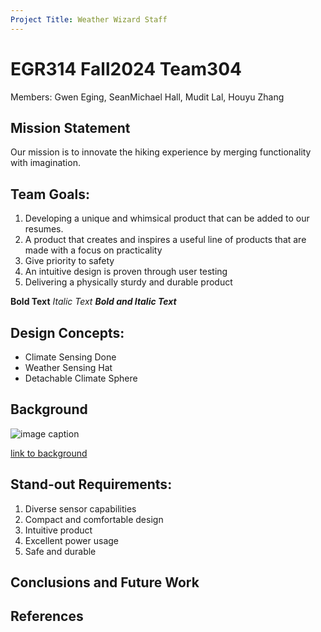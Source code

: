 ```yaml
---
Project Title: Weather Wizard Staff
---
```


# EGR314 Fall2024 Team304
Members: Gwen Eging, SeanMichael Hall, Mudit Lal, Houyu Zhang

## Mission Statement 
Our mission is to innovate the hiking experience by merging functionality with imagination.

## Team Goals: 

1. Developing a unique and whimsical product that can be added to our resumes. 
1. A product that creates and inspires a useful line of products that are made with a focus on practicality
1. Give priority to safety
1. An intuitive design is proven through user testing
1. Delivering a physically sturdy and durable product





**Bold Text**
_Italic Text_
**_Bold and Italic Text_**

## Design Concepts:

* Climate Sensing Done
* Weather Sensing Hat
* Detachable Climate Sphere

## Background

![image caption](https://idealab.asu.edu/assets/images/research/jumper1.png)

[link to background](/background)

## Stand-out Requirements: 

1. Diverse sensor capabilities
1. Compact and comfortable design
1. Intuitive product
1. Excellent power usage
1. Safe and durable

## Conclusions and Future Work

## References

